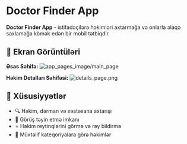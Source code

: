 # Doctor Finder App

**Doctor Finder App** - istifadəçilərə həkimləri axtarmağa və onlarla əlaqə saxlamağa kömək edən bir mobil tətbiqdir.

## 📱 Ekran Görüntüləri

**Əsas Səhifə:**
![app_pages_image/main_page](https://github.com/rubabahajiyeva/DoctorApp/issues/1#issue-2885387297)

**Həkim Detalları Səhifəsi:**
![details_page.png](https://github.com/rubabahajiyeva/DoctorApp/issues/2#issue-2885407013)

## 🚀 Xüsusiyyətlər
- 🔍 Həkim, dərman və xəstəxana axtarışı
- 📅 Görüş təyin etmə imkanı
- ⭐ Həkim reytinqlərini görmə və rəy bildirmə
- 🏥 Müxtəlif kateqoriyalara görə həkimlər

